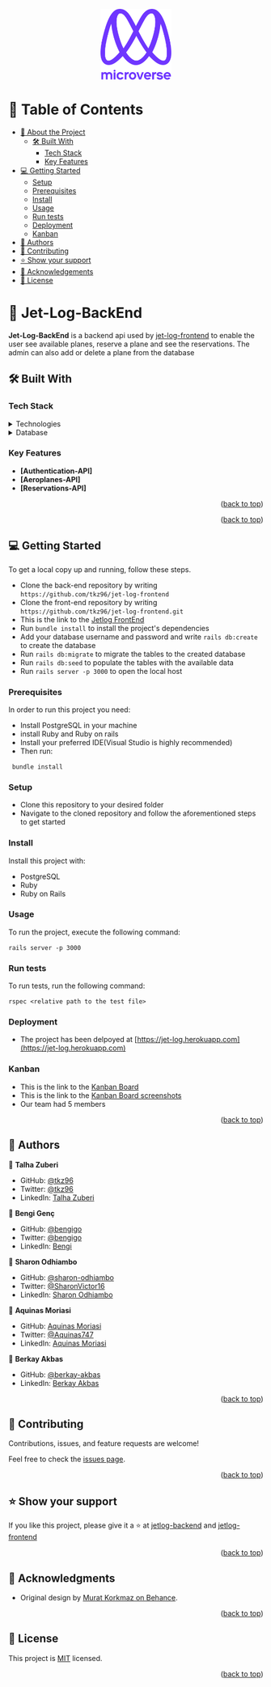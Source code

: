 <a name="readme-top"></a>

<div align="center">

  <img src="murple_logo.png" alt="logo" width="140"  height="auto" />
  <br/>

</div>

<!-- TABLE OF CONTENTS -->

# 📗 Table of Contents

- [📖 About the Project](#about-project)
  - [🛠 Built With](#built-with)
    - [Tech Stack](#tech-stack)
    - [Key Features](#key-features)
- [💻 Getting Started](#getting-started)
  - [Setup](#setup)
  - [Prerequisites](#prerequisites)
  - [Install](#install)
  - [Usage](#usage)
  - [Run tests](#run-tests)
  - [Deployment](#deployment)
  - [Kanban](#kanban)
- [👥 Authors](#authors)
- [🤝 Contributing](#contributing)
- [⭐️ Show your support](#support)
- [🙏 Acknowledgements](#acknowledgements)
- [📝 License](#license)

<!-- PROJECT DESCRIPTION -->

# 📖 Jet-Log-BackEnd <a name="about-project"></a>

**Jet-Log-BackEnd** is a backend api used by [jet-log-frontend](https://github.com/tkz96/jet-log-frontend) to enable the user see available planes, reserve a plane and see the reservations. The admin can also add or delete a plane from the database

## 🛠 Built With <a name="built-with"></a>

### Tech Stack <a name="tech-stack"></a>

<details>
<summary>Technologies</summary>
  <ul>
    <li><a href="https://www.ruby-lang.org/en/">Ruby</a></li>
    <li><a href="https://rubyonrails.org/">Ruby on Rails</a></li>
  </ul>
</details>

<details>
<summary>Database</summary>
  <ul>
    <li><a href="https://www.postgresql.org/">PostgreSQL</a></li>
  </ul>
</details>

<!-- Features -->

### Key Features <a name="key-features"></a>

- **[Authentication-API]**
- **[Aeroplanes-API]**
- **[Reservations-API]**

<p align="right">(<a href="#readme-top">back to top</a>)</p>

<!-- LIVE DEMO -->


<p align="right">(<a href="#readme-top">back to top</a>)</p>

<!-- GETTING STARTED -->

## 💻 Getting Started <a name="getting-started"></a>

To get a local copy up and running, follow these steps.
- Clone the back-end repository by writing `https://github.com/tkz96/jet-log-frontend`
- Clone the front-end repository by writing `https://github.com/tkz96/jet-log-frontend.git`
- This is the link to the [Jetlog FrontEnd](https://github.com/tkz96/jet-log-frontend.git)
- Run `bundle install` to install the project's dependencies
- Add your database username and password and write `rails db:create` to create the database
- Run  `rails db:migrate` to migrate the tables to the created database
- Run  `rails db:seed` to populate the tables with the available data
- Run `rails server -p 3000` to open the local host

### Prerequisites

In order to run this project you need:
- Install PostgreSQL in your machine
- install Ruby and Ruby on rails
- Install your preferred IDE(Visual Studio is highly recommended)
- Then run: 

```
 bundle install

```

### Setup

- Clone this repository to your desired folder
- Navigate to the cloned repository and follow the aforementioned steps to get started

### Install

Install this project with:

- PostgreSQL
- Ruby
- Ruby on Rails

### Usage

To run the project, execute the following command:

```
rails server -p 3000
```

### Run tests

To run tests, run the following command:

```
rspec <relative path to the test file>
```

### Deployment

- The project has been delpoyed at [https://jet-log.herokuapp.com](https://jet-log.herokuapp.com)

### Kanban
- This is the link to the [Kanban Board](https://github.com/users/tkz96/projects/2/views/3)
- This is the link to the [Kanban Board screenshots](https://docs.google.com/document/d/1925OavHmfyYMGpLE-CxJED_-M3QUzuIUvk3eENh0pu0/edit?usp=sharing)
- Our team had 5 members

<p align="right">(<a href="#readme-top">back to top</a>)</p>

<!-- AUTHORS -->

## 👥 Authors <a name="authors"></a>

👤 **Talha Zuberi**

- GitHub: [@tkz96](https://github.com/tkz96)
- Twitter: [@tkz96](https://twitter.com/tkz96)
- LinkedIn: [Talha Zuberi](https://www.linkedin.com/in/talha-zuberi/)

👤 **Bengi Genç**

- GitHub: [@bengigo](https://github.com/bengigo)
- Twitter: [@bengigo](https://twitter.com/bengi_gb)
- LinkedIn: [Bengi](https://www.linkedin.com/in/bengigenc/)


👤 **Sharon Odhiambo**

- GitHub: [@sharon-odhiambo](https://github.com/sharon-odhiambo)
- Twitter: [@SharonVictor16](https://twitter.com/sharonvictor16)
- LinkedIn: [Sharon Odhiambo](https://www.linkedin.com/in/sharonn-odhiambo/)

👤 **Aquinas Moriasi**

- GitHub: [Aquinas Moriasi](https://github.com/Aquinasmoriasi)
- Twitter: [@Aquinas747](https://twitter.com/Aquinas747)
- LinkedIn: [Aquinas Moriasi](https://twitter.com/aquinas-moriasi)

👤 **Berkay Akbas**

- GitHub: [@berkay-akbas](https://github.com/Berkay-akbas)
- LinkedIn: [Berkay Akbas](https://www.linkedin.com/in/berkay-akbas-a03b3b239/)


<p align="right">(<a href="#readme-top">back to top</a>)</p>


<!-- CONTRIBUTING -->

## 🤝 Contributing <a name="contributing"></a>

Contributions, issues, and feature requests are welcome!

Feel free to check the [issues page](../../issues/).

<p align="right">(<a href="#readme-top">back to top</a>)</p>

<!-- SUPPORT -->

## ⭐️ Show your support <a name="support"></a>

If you like this project, please give it a ⭐ at [jetlog-backend](https://github.com/tkz96/jet-log-backend) and [jetlog-frontend](https://github.com/tkz96/jet-log-frontend)

<p align="right">(<a href="#readme-top">back to top</a>)</p>

## 🙏 Acknowledgments <a name="acknowledgements"></a>

- Original design by [Murat Korkmaz on Behance](https://www.behance.net/muratk).

<p align="right">(<a href="#readme-top">back to top</a>)</p>

<!-- LICENSE -->

## 📝 License <a name="license"></a>

This project is [MIT](./LICENSE) licensed.

<p align="right">(<a href="#readme-top">back to top</a>)</p>
